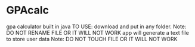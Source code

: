 # GPAcalc
gpa calculator built in java
TO USE:
download and put in any folder.
Note: DO NOT RENAME FILE OR IT WILL NOT WORK
app will generate a text file to store user data
Note: DO NOT TOUCH FILE OR IT WILL NOT WORK
